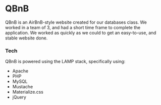 # QBnB
QBnB is an AirBnB-style website created for our databases class. We worked in a team of 3, and had a short time frame to complete the application. We worked as quickly as we could to get an easy-to-use, and stable website done.

### Tech

QBnB is powered using the LAMP stack, specifically using:

* Apache
* PHP
* MySQL
* Mustache
* Materialize.css
* jQuery

